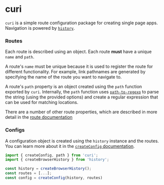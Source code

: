 # curi

`curi` is a simple route configuration package for creating single page apps. Navigation is powered by [`history`](https://github.com/ReactTraining/history).

### Routes

Each route is described using an object. Each route **must** have a unique `name` and `path`.

A route's `name` must be unique because it is used to register the route for different functionality. For example, link pathnames are generated by specifying the name of the route you want to navigate to.

A route's `path` property is an object created using the `path` function exported by `curi`. Internally, the `path` function uses [`path-to-regexp`](https://github.com/pillarjs/path-to-regexp) to parse the string (using the provided options) and create a regular expression that can be used for matching locations.

There are a number of other route properties, which are described in more detail in the [route documentation](./docs/route.md)

### Configs

A configuration object is created using the `history` instance and the routes. You can learn more about it in the [`createConfig` documentation](./docs/creatConfig.md).

```js
import { createConfig, path } from 'curi';
import { createBrowserHistory } from 'history';

const history = createBrowserHistory();
const routes = [...];
const config = createConfig(history, routes)
```
